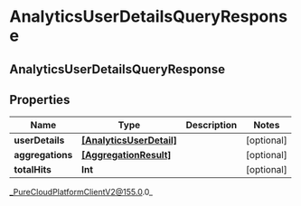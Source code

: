 # AnalyticsUserDetailsQueryResponse

## AnalyticsUserDetailsQueryResponse

## Properties

|Name | Type | Description | Notes|
|------------ | ------------- | ------------- | -------------|
| **userDetails** | [**[AnalyticsUserDetail]**](AnalyticsUserDetail) |  | [optional] |
| **aggregations** | [**[AggregationResult]**](AggregationResult) |  | [optional] |
| **totalHits** | **Int** |  | [optional] |



_PureCloudPlatformClientV2@155.0.0_
